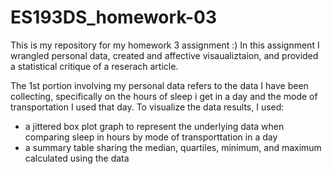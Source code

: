 # ES193DS_homework-03

This is my repository for my homework 3 assignment :)
In this assignment I wrangled personal data, created and affective visaualiztaion, and provided a statistical critique of a reserach article. 

The 1st portion involving my personal data refers to the data I have been collecting, specifically on the hours of sleep i get in a day and the mode of transportation I used that day.
To visualize the data results, I used:
- a jittered box plot graph to represent the underlying data when comparing sleep in hours by mode of transporttation in a day
- a summary table sharing the median, quartiles, minimum, and maximum calculated using the data

  

